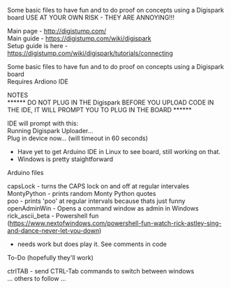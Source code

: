 Some basic files to have fun and to do proof on concepts using a Digispark board
USE AT YOUR OWN RISK - THEY ARE ANNOYING!!!

Main page - http://digistump.com/  
Main guide - https://digistump.com/wiki/digispark  
Setup guide is here - https://digistump.com/wiki/digispark/tutorials/connecting  

Some basic files to have fun and to do proof on concepts using a Digispark board  
Requires Ardiono IDE  

NOTES  
****** DO NOT PLUG IN THE Digispark BEFORE YOU UPLOAD CODE IN THE IDE, IT WILL PROMPT YOU TO PLUG IN THE BOARD ******  

IDE will prompt with this:  
Running Digispark Uploader...  
Plug in device now... (will timeout in 60 seconds)  

- Have yet to get Arduino IDE in Linux to see board, still working on that.  
- Windows is pretty staightforward


Arduino files  

capsLock - turns the CAPS lock on and off at regular intervales  
MontyPython - prints random Monty Python quotes  
poo - prints 'poo' at regular intervals because thats just funny  
openAdminWin - Opens a command window as admin in Windows   
rick_ascii_beta - Powershell fun (https://www.nextofwindows.com/powershell-fun-watch-rick-astley-sing-and-dance-never-let-you-down)  
  - needs work but does play it. See comments in code

To-Do (hopefully they'll work)  
 
ctrlTAB - send CTRL-Tab commands to switch between windows  
... others to follow ...
